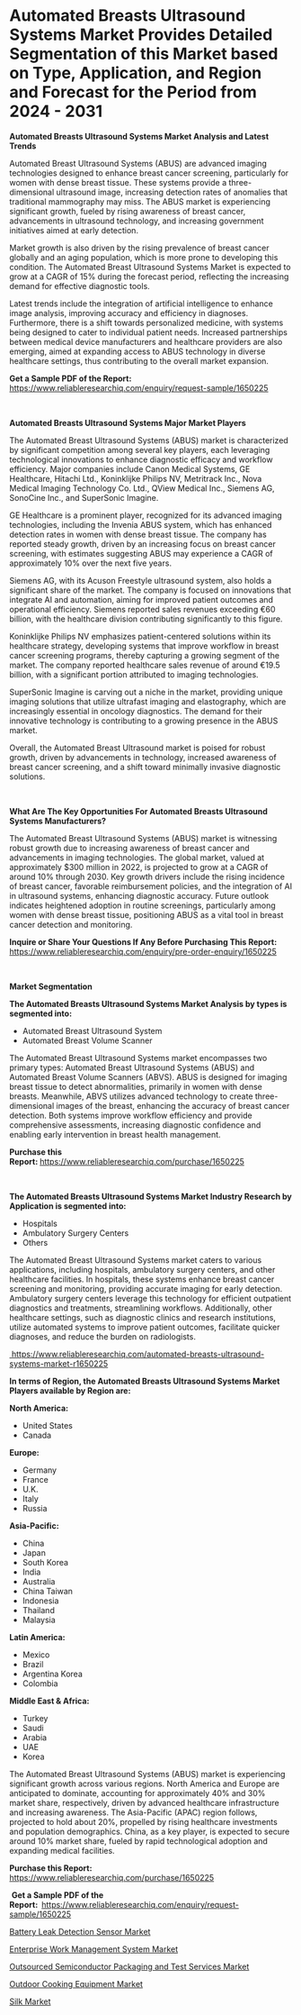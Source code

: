 <p><h1>Automated Breasts Ultrasound Systems Market Provides Detailed Segmentation of this Market based on Type, Application, and Region and Forecast for the Period from 2024 - 2031</h1></p><p><strong>Automated Breasts Ultrasound Systems Market Analysis and Latest Trends</strong></p>
<p><p>Automated Breast Ultrasound Systems (ABUS) are advanced imaging technologies designed to enhance breast cancer screening, particularly for women with dense breast tissue. These systems provide a three-dimensional ultrasound image, increasing detection rates of anomalies that traditional mammography may miss. The ABUS market is experiencing significant growth, fueled by rising awareness of breast cancer, advancements in ultrasound technology, and increasing government initiatives aimed at early detection.</p><p>Market growth is also driven by the rising prevalence of breast cancer globally and an aging population, which is more prone to developing this condition. The Automated Breast Ultrasound Systems Market is expected to grow at a CAGR of 15% during the forecast period, reflecting the increasing demand for effective diagnostic tools. </p><p>Latest trends include the integration of artificial intelligence to enhance image analysis, improving accuracy and efficiency in diagnoses. Furthermore, there is a shift towards personalized medicine, with systems being designed to cater to individual patient needs. Increased partnerships between medical device manufacturers and healthcare providers are also emerging, aimed at expanding access to ABUS technology in diverse healthcare settings, thus contributing to the overall market expansion.</p></p>
<p><strong>Get a Sample PDF of the Report:&nbsp;</strong> <a href="https://www.reliableresearchiq.com/enquiry/request-sample/1650225?utm_campaign=101&utm_medium=2&utm_source=Github&utm_content=ia&utm_term=26092024&utm_id=automated-breasts-ultrasound-systems">https://www.reliableresearchiq.com/enquiry/request-sample/1650225</a></p>
<p>&nbsp;</p>
<p><strong>Automated Breasts Ultrasound Systems Major Market Players</strong></p>
<p><p>The Automated Breast Ultrasound Systems (ABUS) market is characterized by significant competition among several key players, each leveraging technological innovations to enhance diagnostic efficacy and workflow efficiency. Major companies include Canon Medical Systems, GE Healthcare, Hitachi Ltd., Koninklijke Philips NV, Metritrack Inc., Nova Medical Imaging Technology Co. Ltd., QView Medical Inc., Siemens AG, SonoCine Inc., and SuperSonic Imagine.</p><p>GE Healthcare is a prominent player, recognized for its advanced imaging technologies, including the Invenia ABUS system, which has enhanced detection rates in women with dense breast tissue. The company has reported steady growth, driven by an increasing focus on breast cancer screening, with estimates suggesting ABUS may experience a CAGR of approximately 10% over the next five years.</p><p>Siemens AG, with its Acuson Freestyle ultrasound system, also holds a significant share of the market. The company is focused on innovations that integrate AI and automation, aiming for improved patient outcomes and operational efficiency. Siemens reported sales revenues exceeding €60 billion, with the healthcare division contributing significantly to this figure.</p><p>Koninklijke Philips NV emphasizes patient-centered solutions within its healthcare strategy, developing systems that improve workflow in breast cancer screening programs, thereby capturing a growing segment of the market. The company reported healthcare sales revenue of around €19.5 billion, with a significant portion attributed to imaging technologies.</p><p>SuperSonic Imagine is carving out a niche in the market, providing unique imaging solutions that utilize ultrafast imaging and elastography, which are increasingly essential in oncology diagnostics. The demand for their innovative technology is contributing to a growing presence in the ABUS market.</p><p>Overall, the Automated Breast Ultrasound market is poised for robust growth, driven by advancements in technology, increased awareness of breast cancer screening, and a shift toward minimally invasive diagnostic solutions.</p></p>
<p>&nbsp;</p>
<p><strong>What Are The Key Opportunities For Automated Breasts Ultrasound Systems Manufacturers?</strong></p>
<p><p>The Automated Breast Ultrasound Systems (ABUS) market is witnessing robust growth due to increasing awareness of breast cancer and advancements in imaging technologies. The global market, valued at approximately $300 million in 2022, is projected to grow at a CAGR of around 10% through 2030. Key growth drivers include the rising incidence of breast cancer, favorable reimbursement policies, and the integration of AI in ultrasound systems, enhancing diagnostic accuracy. Future outlook indicates heightened adoption in routine screenings, particularly among women with dense breast tissue, positioning ABUS as a vital tool in breast cancer detection and monitoring.</p></p>
<p><strong>Inquire or Share Your Questions If Any Before Purchasing This Report:</strong> <a href="https://www.reliableresearchiq.com/enquiry/pre-order-enquiry/1650225?utm_campaign=101&utm_medium=2&utm_source=Github&utm_content=ia&utm_term=26092024&utm_id=automated-breasts-ultrasound-systems">https://www.reliableresearchiq.com/enquiry/pre-order-enquiry/1650225</a></p>
<p>&nbsp;</p>
<p><strong>Market Segmentation</strong></p>
<p><strong>The Automated Breasts Ultrasound Systems Market Analysis by types is segmented into:</strong></p>
<p><ul><li>Automated Breast Ultrasound System</li><li>Automated Breast Volume Scanner</li></ul></p>
<p><p>The Automated Breast Ultrasound Systems market encompasses two primary types: Automated Breast Ultrasound Systems (ABUS) and Automated Breast Volume Scanners (ABVS). ABUS is designed for imaging breast tissue to detect abnormalities, primarily in women with dense breasts. Meanwhile, ABVS utilizes advanced technology to create three-dimensional images of the breast, enhancing the accuracy of breast cancer detection. Both systems improve workflow efficiency and provide comprehensive assessments, increasing diagnostic confidence and enabling early intervention in breast health management.</p></p>
<p><strong>Purchase this Report:&nbsp;</strong><a href="https://www.reliableresearchiq.com/purchase/1650225?utm_campaign=101&utm_medium=2&utm_source=Github&utm_content=ia&utm_term=26092024&utm_id=automated-breasts-ultrasound-systems">https://www.reliableresearchiq.com/purchase/1650225</a></p>
<p>&nbsp;</p>
<p><strong>The Automated Breasts Ultrasound Systems Market Industry Research by Application is segmented into:</strong></p>
<p><ul><li>Hospitals</li><li>Ambulatory Surgery Centers</li><li>Others</li></ul></p>
<p><p>The Automated Breast Ultrasound Systems market caters to various applications, including hospitals, ambulatory surgery centers, and other healthcare facilities. In hospitals, these systems enhance breast cancer screening and monitoring, providing accurate imaging for early detection. Ambulatory surgery centers leverage this technology for efficient outpatient diagnostics and treatments, streamlining workflows. Additionally, other healthcare settings, such as diagnostic clinics and research institutions, utilize automated systems to improve patient outcomes, facilitate quicker diagnoses, and reduce the burden on radiologists.</p></p>
<p><a href="https://www.reliableresearchiq.com/automated-breasts-ultrasound-systems-market-r1650225?utm_campaign=101&utm_medium=2&utm_source=Github&utm_content=ia&utm_term=26092024&utm_id=automated-breasts-ultrasound-systems">&nbsp;https://www.reliableresearchiq.com/automated-breasts-ultrasound-systems-market-r1650225</a></p>
<p><strong>In terms of Region, the Automated Breasts Ultrasound Systems Market Players available by Region are:</strong></p>
<p>
    <p> <strong> North America: </strong>
        <ul>
            <li>United States</li>
            <li>Canada</li>
        </ul>
        </p> 
    <p> <strong> Europe: </strong>
        <ul>
            <li>Germany</li>
            <li>France</li>
            <li>U.K.</li>
            <li>Italy</li>
            <li>Russia</li>
        </ul>
        </p> 
    <p> <strong> Asia-Pacific: </strong>
        <ul>
            <li>China</li>
            <li>Japan</li>
            <li>South Korea</li>
            <li>India</li>
            <li>Australia</li>
            <li>China Taiwan</li>
            <li>Indonesia</li>
            <li>Thailand</li>
            <li>Malaysia</li>
        </ul>
        </p> 
    <p> <strong> Latin America: </strong>
        <ul>
            <li>Mexico</li>
            <li>Brazil</li>
            <li>Argentina Korea</li>
            <li>Colombia</li>
        </ul>
        </p> 
    <p> <strong> Middle East & Africa: </strong>
        <ul>
            <li>Turkey</li>
            <li>Saudi</li>
            <li>Arabia</li>
            <li>UAE</li>
            <li>Korea</li>
        </ul>
    </p>
    </p>
<p><p>The Automated Breast Ultrasound Systems (ABUS) market is experiencing significant growth across various regions. North America and Europe are anticipated to dominate, accounting for approximately 40% and 30% market share, respectively, driven by advanced healthcare infrastructure and increasing awareness. The Asia-Pacific (APAC) region follows, projected to hold about 20%, propelled by rising healthcare investments and population demographics. China, as a key player, is expected to secure around 10% market share, fueled by rapid technological adoption and expanding medical facilities.</p></p>
<p><strong>Purchase this Report: </strong><a href="https://www.reliableresearchiq.com/purchase/1650225?utm_campaign=101&utm_medium=2&utm_source=Github&utm_content=ia&utm_term=26092024&utm_id=automated-breasts-ultrasound-systems">https://www.reliableresearchiq.com/purchase/1650225</a></p>
<p>&nbsp;<strong>Get a Sample PDF of the Report:&nbsp;&nbsp;</strong><a href="https://www.reliableresearchiq.com/enquiry/request-sample/1650225?utm_campaign=101&utm_medium=2&utm_source=Github&utm_content=ia&utm_term=26092024&utm_id=automated-breasts-ultrasound-systems">https://www.reliableresearchiq.com/enquiry/request-sample/1650225</a></p>
<p><strong></strong></p>
<p><p><a href="https://github.com/alesiasc0na/Market-Research-Report-List-1/blob/main/battery-leak-detection-sensor-market.md?utm_campaign=101&utm_medium=2&utm_source=Github&utm_content=ia&utm_term=26092024&utm_id=automated-breasts-ultrasound-systems">Battery Leak Detection Sensor Market</a></p><p><a href="https://www.linkedin.com/pulse/global-enterprise-work-management-system-market-size-expected-qag2c?trackingId=6alwUlfwQNmosCbNY%2F28CA%3D%3D&utm_campaign=101&utm_medium=2&utm_source=Github&utm_content=ia&utm_term=26092024&utm_id=automated-breasts-ultrasound-systems">Enterprise Work Management System Market</a></p><p><a href="https://github.com/WayneHopkins413/Market-Research-Report-List-1/blob/main/outsourced-semiconductor-packaging-and-test-services-market.md?utm_campaign=101&utm_medium=2&utm_source=Github&utm_content=ia&utm_term=26092024&utm_id=automated-breasts-ultrasound-systems">Outsourced Semiconductor Packaging and Test Services Market</a></p><p><a href="https://issuu.com/reportprime-2/docs/outdoor-cooking-equipment-market-si_499923d57c980c?utm_campaign=101&utm_medium=2&utm_source=Github&utm_content=ia&utm_term=26092024&utm_id=automated-breasts-ultrasound-systems">Outdoor Cooking Equipment Market</a></p><p><a href="https://issuu.com/reportprime-2/docs/silk-market-size-2030.pptx_2092dc927b3b26?utm_campaign=101&utm_medium=2&utm_source=Github&utm_content=ia&utm_term=26092024&utm_id=automated-breasts-ultrasound-systems">Silk Market</a></p></p>